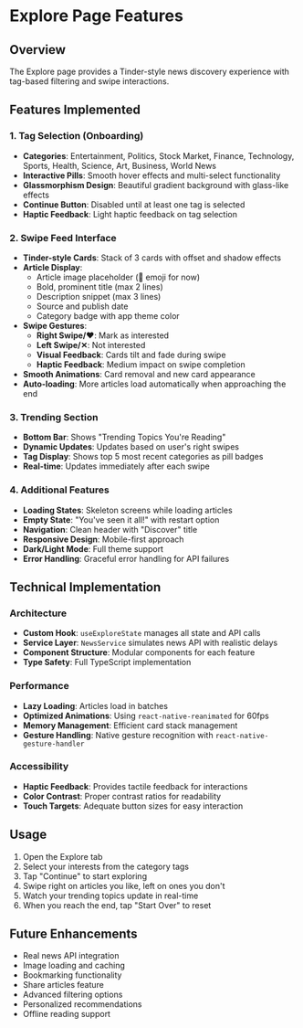 # Explore Page Features

## Overview
The Explore page provides a Tinder-style news discovery experience with tag-based filtering and swipe interactions.

## Features Implemented

### 1. Tag Selection (Onboarding)
- **Categories**: Entertainment, Politics, Stock Market, Finance, Technology, Sports, Health, Science, Art, Business, World News
- **Interactive Pills**: Smooth hover effects and multi-select functionality
- **Glassmorphism Design**: Beautiful gradient background with glass-like effects
- **Continue Button**: Disabled until at least one tag is selected
- **Haptic Feedback**: Light haptic feedback on tag selection

### 2. Swipe Feed Interface
- **Tinder-style Cards**: Stack of 3 cards with offset and shadow effects
- **Article Display**:
  - Article image placeholder (📰 emoji for now)
  - Bold, prominent title (max 2 lines)
  - Description snippet (max 3 lines)
  - Source and publish date
  - Category badge with app theme color
- **Swipe Gestures**:
  - **Right Swipe/❤️**: Mark as interested
  - **Left Swipe/✕**: Not interested
  - **Visual Feedback**: Cards tilt and fade during swipe
  - **Haptic Feedback**: Medium impact on swipe completion
- **Smooth Animations**: Card removal and new card appearance
- **Auto-loading**: More articles load automatically when approaching the end

### 3. Trending Section
- **Bottom Bar**: Shows "Trending Topics You're Reading"
- **Dynamic Updates**: Updates based on user's right swipes
- **Tag Display**: Shows top 5 most recent categories as pill badges
- **Real-time**: Updates immediately after each swipe

### 4. Additional Features
- **Loading States**: Skeleton screens while loading articles
- **Empty State**: "You've seen it all!" with restart option
- **Navigation**: Clean header with "Discover" title
- **Responsive Design**: Mobile-first approach
- **Dark/Light Mode**: Full theme support
- **Error Handling**: Graceful error handling for API failures

## Technical Implementation

### Architecture
- **Custom Hook**: `useExploreState` manages all state and API calls
- **Service Layer**: `NewsService` simulates news API with realistic delays
- **Component Structure**: Modular components for each feature
- **Type Safety**: Full TypeScript implementation

### Performance
- **Lazy Loading**: Articles load in batches
- **Optimized Animations**: Using `react-native-reanimated` for 60fps
- **Memory Management**: Efficient card stack management
- **Gesture Handling**: Native gesture recognition with `react-native-gesture-handler`

### Accessibility
- **Haptic Feedback**: Provides tactile feedback for interactions
- **Color Contrast**: Proper contrast ratios for readability
- **Touch Targets**: Adequate button sizes for easy interaction

## Usage
1. Open the Explore tab
2. Select your interests from the category tags
3. Tap "Continue" to start exploring
4. Swipe right on articles you like, left on ones you don't
5. Watch your trending topics update in real-time
6. When you reach the end, tap "Start Over" to reset

## Future Enhancements
- Real news API integration
- Image loading and caching
- Bookmarking functionality
- Share articles feature
- Advanced filtering options
- Personalized recommendations
- Offline reading support